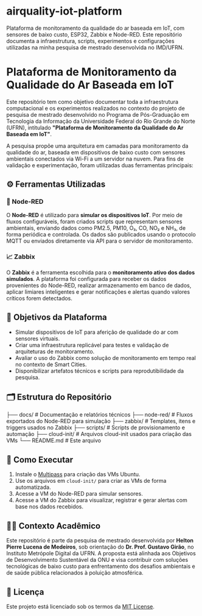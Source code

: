 # airquality-iot-platform
Plataforma de monitoramento da qualidade do ar baseada em IoT, com sensores de baixo custo, ESP32, Zabbix e Node-RED. Este repositório documenta a infraestrutura, scripts, experimentos e configurações utilizadas na minha pesquisa de mestrado desenvolvida no IMD/UFRN.

# Plataforma de Monitoramento da Qualidade do Ar Baseada em IoT

Este repositório tem como objetivo documentar toda a infraestrutura computacional e os experimentos realizados no contexto do projeto de pesquisa de mestrado desenvolvido no Programa de Pós-Graduação em Tecnologia da Informação da Universidade Federal do Rio Grande do Norte (UFRN), intitulado **"Plataforma de Monitoramento da Qualidade do Ar Baseada em IoT"**.

A pesquisa propõe uma arquitetura em camadas para monitoramento da qualidade do ar, baseada em dispositivos de baixo custo com sensores ambientais conectados via Wi-Fi a um servidor na nuvem. Para fins de validação e experimentação, foram utilizadas duas ferramentas principais:

## ⚙️ Ferramentas Utilizadas

### 🧠 Node-RED
O **Node-RED** é utilizado para **simular os dispositivos IoT**. Por meio de fluxos configuráveis, foram criados scripts que representam sensores ambientais, enviando dados como PM2.5, PM10, O₃, CO, NO₂ e NH₃, de forma periódica e controlada. Os dados são publicados usando o protocolo MQTT ou enviados diretamente via API para o servidor de monitoramento.

### 📈 Zabbix
O **Zabbix** é a ferramenta escolhida para o **monitoramento ativo dos dados simulados**. A plataforma foi configurada para receber os dados provenientes do Node-RED, realizar armazenamento em banco de dados, aplicar limiares inteligentes e gerar notificações e alertas quando valores críticos forem detectados.

## 🧪 Objetivos da Plataforma

- Simular dispositivos de IoT para aferição de qualidade do ar com sensores virtuais.
- Criar uma infraestrutura replicável para testes e validação de arquiteturas de monitoramento.
- Avaliar o uso do Zabbix como solução de monitoramento em tempo real no contexto de Smart Cities.
- Disponibilizar artefatos técnicos e scripts para reprodutibilidade da pesquisa.

## 🗂 Estrutura do Repositório

├── docs/ # Documentação e relatórios técnicos
├── node-red/ # Fluxos exportados do Node-RED para simulação
├── zabbix/ # Templates, itens e triggers usados no Zabbix
├── scripts/ # Scripts de provisionamento e automação
├── cloud-init/ # Arquivos cloud-init usados para criação das VMs
└── README.md # Este arquivo

## 🚀 Como Executar

1. Instale o [Multipass](https://multipass.run/) para criação das VMs Ubuntu.
2. Use os arquivos em `cloud-init/` para criar as VMs de forma automatizada.
3. Acesse a VM do Node-RED para simular sensores.
4. Acesse a VM do Zabbix para visualizar, registrar e gerar alertas com base nos dados recebidos.

## 🧑‍🎓 Contexto Acadêmico

Este repositório é parte da pesquisa de mestrado desenvolvida por **Helton Pierre Lucena de Medeiros**, sob orientação do **Dr. Prof. Gustavo Girão**, no Instituto Metrópole Digital da UFRN. A proposta está alinhada aos Objetivos de Desenvolvimento Sustentável da ONU e visa contribuir com soluções tecnológicas de baixo custo para enfrentamento dos desafios ambientais e de saúde pública relacionados à poluição atmosférica.

## 📄 Licença

Este projeto está licenciado sob os termos da [MIT License](LICENSE).
